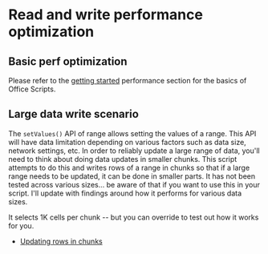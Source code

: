 # Read and write performance optimization


## Basic perf optimization 

Please refer to the [getting started](../Getting%20Started#basic-performance-considerations) performance section for the basics of Office Scripts. 

## Large data write scenario

The `setValues()` API of range allows setting the values of a range. This API will have data limitation depending on various factors such as data size, network settings, etc. In order to reliably update a large range of data, you'll need to think about doing data updates in smaller chunks. This script attempts to do this and writes rows of a range in chunks so that if a large range needs to be updated, it can be done in smaller parts. It has not been tested across various sizes... be aware of that if you want to use this in your script. I'll update with findings around how it performs for various data sizes. 

It selects 1K cells per chunk -- but you can override to test out how it works for you. 

* [Updating rows in chunks](UpdatingRowsInChunks.ts)


